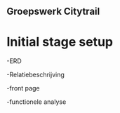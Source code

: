 ## Groepswerk Citytrail

# Initial stage setup

-ERD

-Relatiebeschrijving

-front page

-functionele analyse
